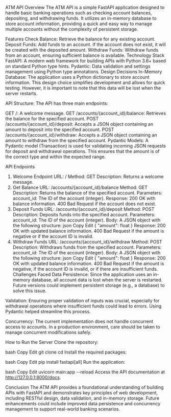 ATM API
Overview
The ATM API is a simple FastAPI application designed to handle basic banking operations such as checking account balances, depositing, and withdrawing funds. It utilizes an in-memory database to store account information, providing a quick and easy way to manage multiple accounts without the complexity of persistent storage.

Features
Check Balance: Retrieve the balance for any existing account.
Deposit Funds: Add funds to an account. If the account does not exist, it will be created with the deposited amount.
Withdraw Funds: Withdraw funds from an account, ensuring sufficient balance is available.
Technology Stack
FastAPI: A modern web framework for building APIs with Python 3.6+ based on standard Python type hints.
Pydantic: Data validation and settings management using Python type annotations.
Design Decisions
In-Memory Database: The application uses a Python dictionary to store account information. This design choice simplifies development and allows for quick testing. However, it is important to note that this data will be lost when the server restarts.

API Structure: The API has three main endpoints:

GET /: A welcome message.
GET /accounts/{account_id}/balance: Retrieves the balance for the specified account.
POST /accounts/{account_id}/deposit: Accepts a JSON object containing an amount to deposit into the specified account.
POST /accounts/{account_id}/withdraw: Accepts a JSON object containing an amount to withdraw from the specified account.
Pydantic Models: A Pydantic model (Transaction) is used for validating incoming JSON requests for deposit and withdrawal operations. This ensures that the amount is of the correct type and within the expected range.

API Endpoints
1. Welcome Endpoint
URL: /
Method: GET
Description: Returns a welcome message.
2. Get Balance
URL: /accounts/{account_id}/balance
Method: GET
Description: Returns the balance of the specified account.
Parameters:
account_id: The ID of the account (integer).
Response:
200 OK with balance information.
400 Bad Request if the account does not exist.
3. Deposit Funds
URL: /accounts/{account_id}/deposit
Method: POST
Description: Deposits funds into the specified account.
Parameters:
account_id: The ID of the account (integer).
Body: A JSON object with the following structure:
json
Copy
Edit
{
  "amount": float
}
Response:
200 OK with updated balance information.
400 Bad Request if the amount is negative or if the account ID is invalid.
4. Withdraw Funds
URL: /accounts/{account_id}/withdraw
Method: POST
Description: Withdraws funds from the specified account.
Parameters:
account_id: The ID of the account (integer).
Body: A JSON object with the following structure:
json
Copy
Edit
{
  "amount": float
}
Response:
200 OK with updated balance information.
400 Bad Request if the amount is negative, if the account ID is invalid, or if there are insufficient funds.
Challenges Faced
Data Persistence: Since the application uses an in-memory database, all account data is lost when the server is restarted. Future versions could implement persistent storage (e.g., a database) to solve this issue.

Validation: Ensuring proper validation of inputs was crucial, especially for withdrawal operations where insufficient funds could lead to errors. Using Pydantic helped streamline this process.

Concurrency: The current implementation does not handle concurrent access to accounts. In a production environment, care should be taken to manage concurrent modifications safely.

How to Run the Server
Clone the repository:

bash
Copy
Edit
git clone <repository-url>
cd <repository-directory>
Install the required packages:

bash
Copy
Edit
pip install fastapi[all]
Run the application:

bash
Copy
Edit
uvicorn main:app --reload
Access the API documentation at http://127.0.0.1:8000/docs.

Conclusion
The ATM API provides a foundational understanding of building APIs with FastAPI and demonstrates key principles of web development, including RESTful design, data validation, and in-memory storage. Future enhancements could include improved data persistence and concurrency management to support real-world banking scenarios.
